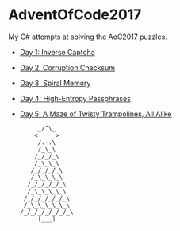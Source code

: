 # AdventOfCode2017

My C# attempts at solving the AoC2017 puzzles. 

* [Day 1: Inverse Captcha](day1puzzle1/day1puzzle1/Program.cs)
* [Day 2: Corruption Checksum](day2puzzle/day2puzzle/Program.cs)
* [Day 3: Spiral Memory](day3puzzle/day3puzzle/Program.cs)
* [Day 4: High-Entropy Passphrases](day4puzzle/day4puzzle/Program.cs)
* [Day 5: A Maze of Twisty Trampolines, All Alike](day5puzzle/day5puzzle/Program.cs)

           _/^\_      
          <     >
           /.-.\
           /_\_\
          /_/_/_\
          /_\_\_\
         /_/_/_/_\
         /_\_\_\_\
        /_/_/_/_/_\
        /_\_\_\_\_\
       /_/_/_/_/_/_\
       /_\_\_\_\_\_\
      /_/_/_/_/_/_/_\
           [___]
           
